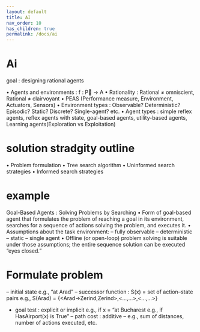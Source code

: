 ```yaml
---
layout: default
title: AI
nav_order: 10
has_children: true
permalink: /docs/ai
---
```


# Ai

goal : designing rational agents

• Agents and environments : f : P􀀀 → A
• Rationality : Rational ≠ omniscient, Rational ≠ clairvoyant
• PEAS (Performance measure, Environment, Actuators, Sensors)
• Environment types : Observable? Deterministic? Episodic? Static? Discrete? Single-agent? etc.
• Agent types : simple reflex agents, reflex agents with state, goal-based agents, utility-based agents, Learning agents(Exploration vs Exploitation)

# solution stradgity outline

• Problem formulation
• Tree search algorithm
• Uninformed search strategies
• Informed search strategies

# example
Goal-Based Agents : Solving Problems by Searching
• Form of goal-based agent that formulates the problem of reaching a goal in its
environment, searches for a sequence of actions solving the problem, and
executes it.
• Assumptions about the task environment:
– fully observable
– deterministic
– static
– single agent
• Offline (or open-loop) problem solving is suitable under those assumptions;
the entire sequence solution can be executed “eyes closed.”

# Formulate problem
– initial state
e.g., “at Arad”
– successor function : S(x) = set of action–state pairs
e.g., S(Arad) = {<Arad→Zerind,Zerind>,<...,...>,<...,...>}
- goal test : explicit or implicit
e.g., if x = “at Bucharest
e.g., if HasAirport(x) is True”
– path cost : additive
– e.g., sum of distances, number of actions executed, etc.